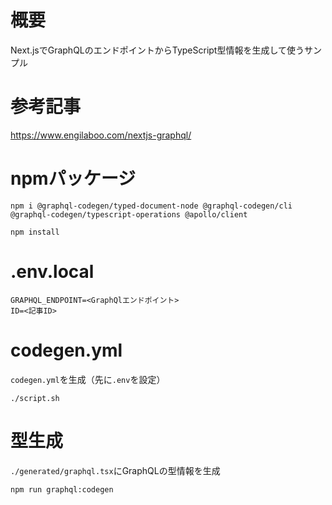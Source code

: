# 概要
Next.jsでGraphQLのエンドポイントからTypeScript型情報を生成して使うサンプル

# 参考記事
https://www.engilaboo.com/nextjs-graphql/

# npmパッケージ
```
npm i @graphql-codegen/typed-document-node @graphql-codegen/cli @graphql-codegen/typescript-operations @apollo/client

npm install
```

# .env.local
```
GRAPHQL_ENDPOINT=<GraphQlエンドポイント>
ID=<記事ID>
```

# codegen.yml
`codegen.yml`を生成（先に`.env`を設定）
```
./script.sh
```

# 型生成
`./generated/graphql.tsx`にGraphQLの型情報を生成
```
npm run graphql:codegen
```
